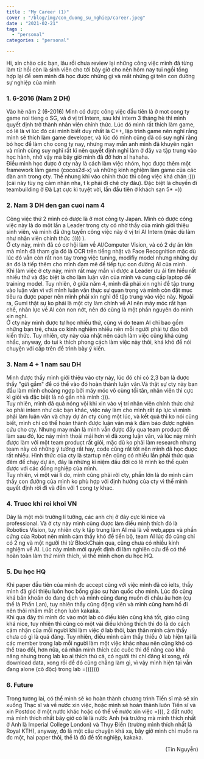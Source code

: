 ```yaml
---
title : "My Career (1)"
cover : "/blog/img/con_duong_su_nghiep/career.jpeg"
date : "2021-02-21"
tags : 
  - "personal"
categories : "personal"

---
```


Hi, xin chào các bạn, lâu rồi chưa review lại những công việc mình đã từng làm từ hồi còn là sinh viên cho tới bây giờ cho nên hôm nay tui ngồi tổng hợp lại để xem mình đã học được những gì và mất những gì trên con đường sự nghiệp của mình<br/>


### 1. 6-2016 (Nam 2 DH)
Vào hè năm 2 (6-2016) Mình có được công việc đầu tiên là ở mot cong ty game noi tieng o SG, và ở vị trí Intern, sau khi intern 3 tháng hè thì mình quyết định trở thành nhân viên chính thức. Lúc đó mình rất thích làm game, có lẽ là vì lúc đó cái mình biết duy nhất là C++, lập trình game nên nghĩ rằng mình sẽ thích làm game developer, và lúc đó mình cũng đã có suy nghĩ rằng bỏ học để làm cho cong ty nay, nhưng may mắn anh mình đã khuyên ngăn và mình cũng suy nghĩ rất kĩ nên quyết định nghỉ làm ở đây va tập trung vào học hành, nhờ vậy mà bây giờ mình đã đỡ hơn xí hahaha.<br/>
Điều mình học được ở cty này là cách làm việc nhóm, học được thêm một framework làm game (cocos2d-x) và những kinh nghiệm làm game của các đàn anh trong cty. Thế nhưng khi vào chính thức thì công việc khá chán :))) (cái này tùy ng cảm nhận nha, t k phải đi chê cty đâu). Đặc biệt là chuyến đi teambuilding ở Đà Lạt cực kì tuyệt vời, lần đầu tiên ở khách sạn 5* =))

### 2. Nam 3 DH den gan cuoi nam 4
Công việc thứ 2 mình có được là ở mot công ty Japan. Mình có được công việc này là do một lần a Leader trong cty có nhờ thầy của mình giới thiệu sinh viên, và mình đã ứng tuyển công việc này ở vị trí AI Intern (mặc dù làm như nhân viên chính thức :)))) ).<br/>
Ở cty này, mình đã có cơ hội làm về AI/Computer Vision, và có 2 dự án lớn mà mình đã tham gia đó là OCR trên tiếng nhật và Face Recognition mặc dù lúc đó vẫn còn rất non tay trong việc tuning, modifiy model nhưng những dự án đó là tiếp thêm cho mình đam mê để tiếp tục con đường AI của mình.<br/>
Khi làm việc ở cty này, mình rất may mắn vì được a Leader ưu ái tìm hiểu rất nhiều thứ và đặc biệt là cho làm luận văn của mình và cung cấp laptop để training model. Tuy nhiên, ở giữa năm 4, mình đã phải xin nghỉ để tập trung vào luận văn vì với mình luận văn thực sự quan trọng và mình còn đặt mục tiêu ra được paper nên mình phải xin nghỉ để tập trung vào việc này. Ngoài ra, Gumi thật sự ko phải là một cty làm chính về AI nên máy móc rất hạn chế, nhân lực về AI còn non nớt, nên đó cũng là một phần nguyên do mình xin nghỉ.<br/>
Ở cty này mình được tự học nhiều thứ, cũng vì do team AI chỉ bao gồm những bạn trẻ, chưa co kinh nghiệm nhiều nên mỗi người phải tự đào bới kiến thức. Tuy nhiên, cty này của nhật nên cách làm việc cũng khá cứng nhắc, anyway, do tui k thích phong cách làm việc này thôi, khá khó để nói chuyện với cấp trên để trình bày ý kiến.

### 3. Nam 4 + 1 nam sau DH
Mình được thầy mình giới thiệu vào cty này, lúc đó chỉ có 2,3 bạn là được thầy "gửi gắm" để có thể  vào đó hoàn thành luận văn.Và thật sự cty này ban đầu làm mình choáng ngợp bởi máy móc vô cùng tối tân, nhân viên thì cực kì giỏi và đặc biệt là nó gần nhà mình :))). <br/>
Tuy nhiên, mình đã quá nóng vội khi xin vào vị trí nhân viên chính thức chứ ko phải intern như các bạn khác, việc này làm cho mình rất áp lực vì mình phải làm luận văn và chạy dự án cty cùng một lúc, và kết quả thì ko nói cũng biết, mình chỉ có thể hoàn thành được luận văn mà k đảm bảo được nghiên cứu cho cty. Nhưng may mắn là mình vẫn được đẩy qua team product để làm sau đó, lúc này mình thoải mái hơn vì đã xong luận văn, và lúc này mình được làm với một team product rất giỏi, mặc dù ko phải làm research nhưng team này có những ý tưởng rất hay, code cũng rất tốt nên mình đã học được rất nhiều. Hình thức của cty là startup nên cũng có nhiều lần phải thức qua đêm để chạy dự án, đây là những kỉ niệm đầu đời có lẽ mình ko thể quên được với các đồng nghiệp của mình.<br/>
Tuy nhiên, vì một vài lí do, mình cũng phải rời cty, phần lớn là do mình cảm thấy con đường của mình ko phù hợp với định hướng của cty vì thế mình quyết định rời đi và đến với 1 cong ty khac.

### 4. Truoc khi roi khoi VN
Dây là một môi trường lí tưởng, các anh chị ở đây cực kì nice và professional. Và ở cty này mình cũng được làm điều mình thích đó là Robotics Vision, tuy  nhiên cty k tập trung làm AI mà là về web,apps và phần cứng của Robot nên mình cảm thấy khó để tiến bộ, team AI lúc đó cũng chỉ có 2 ng và một người thì từ BlockChain qua, cũng chưa có nhiều kinh nghiệm về AI. Lúc này mình mới quyết định đi làm nghiên cứu để có thể hoàn toàn làm thứ mình thích, vì thế mình chọn du học HQ.

### 5. Du học HQ
Khi paper đầu tiên của mình đc accept cùng với việc mình đã có ielts, thầy mình đã giói thiệu luôn học bổng giáo sư hàn quốc cho mình. Lúc đó cũng khá băn khoăn do đang dịch và mình cũng đang muốn đi châu âu hơn (cụ thể là Phần Lan), tuy nhiên thầy cũng động viên và mình cũng ham hố đi nên thôi nhắm mắt chọn luôn kakaka.</br>
Khi qua đây thì mình đc vào một lab có điều kiện cũng khá tốt, giáo cũng khá nice, tuy nhiên thì cũng có một vài điều không thích thì đó là do cách cảm nhận của mỗi người khi làm việc ở lab thôi, bản thân mình cảm thấy chưa có gì là quá đáng. Tuy nhiên, điều mình cảm thấy thiếu ở lab hiện tại là các member trong lab mỗi người làm một việc khác nhau nên cũng khó có thể trao đổi, hơn nữa, cá nhân mình thích các cuôc thi để nâng cao khả năng nhưng trong lab ko ai thích thú cả, có người thì chỉ đăng kí xong, rồi download data, xong rồi để đó cũng chẳng làm gì, vì vậy mình hiện tại vẫn đang alone (cô độc) trong lab =)))))))

### 6. Future
Trong tương lai, có thể  mình sẽ ko hoàn thành chương trình Tiến sĩ mà sẽ xin xuống Thạc sĩ và về nước xin việc, hoặc mình sẽ hoàn thành luôn Tiến sĩ và xin Postdoc ở một nước khác hoặc có thể về nước xin việc =))), 2 đất nước mà mình thích nhất bây giờ có lẽ là nước Anh (và trường mà mình thích nhất ở Anh là Imperial College London) và Thụy Điển (trường mình thích nhất là Royal KTH), anyway, đó là một câu chuyện khá xa, bây giờ mình chỉ muốn ra đc một, hai paper thôi, thể là đủ để tốt nghiệp, kakaka.

<div style="text-align: right"> (Tín Nguyễn) </div>
